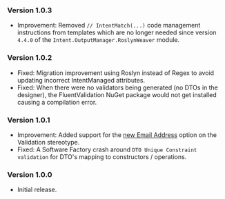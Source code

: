 ### Version 1.0.3

- Improvement: Removed `// IntentMatch(...)` code management instructions from templates which are no longer needed since version `4.4.0` of the `Intent.OutputManager.RoslynWeaver` module.

### Version 1.0.2

- Fixed: Migration improvement using Roslyn instead of Regex to avoid updating incorrect IntentManaged attributes.
- Fixed: When there were no validators being generated (no DTOs in the designer), the FluentValidation NuGet package would not get installed causing a compilation error.

### Version 1.0.1

- Improvement: Added support for the [new Email Address](https://github.com/IntentArchitect/Intent.Modules.NET/blob/development/Modules/Intent.Modules.Application.FluentValidation/release-notes.md#version-383) option on the Validation stereotype.
- Fixed: A Software Factory crash around `DTO Unique Constraint validation` for DTO's mapping to constructors / operations.

### Version 1.0.0

- Initial release.
